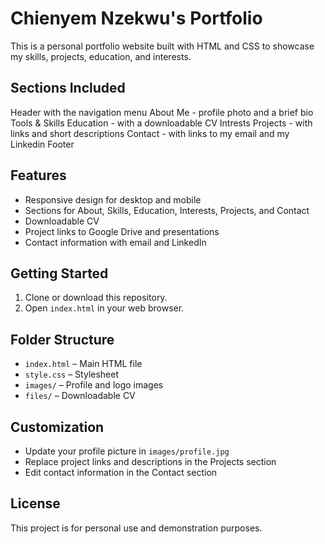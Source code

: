 # Chienyem Nzekwu's Portfolio

This is a personal portfolio website built with HTML and CSS to showcase my skills, projects, education, and interests.

## Sections Included

Header with the navigation menu
About Me - profile photo and a brief bio
Tools & Skills
Education - with a downloadable CV
Intrests
Projects - with links and short descriptions
Contact - with links to my email and my Linkedin
Footer

## Features

- Responsive design for desktop and mobile
- Sections for About, Skills, Education, Interests, Projects, and Contact
- Downloadable CV
- Project links to Google Drive and presentations
- Contact information with email and LinkedIn

## Getting Started

1. Clone or download this repository.
2. Open `index.html` in your web browser.

## Folder Structure

- `index.html` – Main HTML file
- `style.css` – Stylesheet
- `images/` – Profile and logo images
- `files/` – Downloadable CV

## Customization

- Update your profile picture in `images/profile.jpg`
- Replace project links and descriptions in the Projects section
- Edit contact information in the Contact section

## License

This project is for personal use and demonstration purposes.
